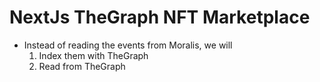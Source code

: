 # NextJs TheGraph NFT Marketplace

- Instead of reading the events from Moralis, we will
  1. Index them with TheGraph
  2. Read from TheGraph
